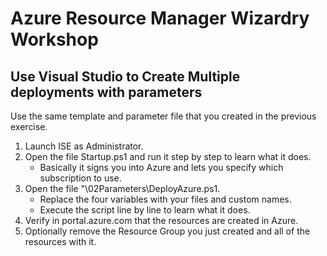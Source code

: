 # Azure Resource Manager Wizardry Workshop
## Use Visual Studio to Create Multiple deployments with parameters

Use the same template and parameter file that you created in the previous exercise.

1. Launch ISE as Administrator.
2. Open the file Startup.ps1 and run it step by step to learn what it does.
    * Basically it signs you into Azure and lets you specify which subscription to use.
3. Open the file "\02Parameters\DeployAzure.ps1.
    * Replace the four variables with your files and custom names.
    * Execute the script line by line to learn what it does.
4. Verify in portal.azure.com that the resources are created in Azure.
5. Optionally remove the Resource Group you just created and all of the resources with it.


